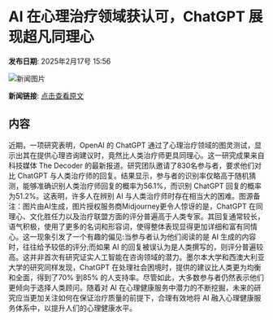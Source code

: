 # AI 在心理治疗领域获认可，ChatGPT 展现超凡同理心

**发布日期**: 2025年2月17号 15:56

![新闻图片](https://pic.chinaz.com/picmap/202307181418295015_2.jpg)

**新闻链接**: [点击查看原文](https://www.aibase.com/zh/news/15433)

## 内容

近期，一项研究表明，OpenAI 的 ChatGPT 通过了心理治疗领域的图灵测试，显示出其在提供心理咨询建议时，竟然比人类治疗师更具同理心。这一研究成果来自科技媒体 The Decoder 的最新报道。研究团队邀请了830名参与者，要求他们对比 ChatGPT 与人类治疗师的回复。结果显示，参与者的识别率仅略高于随机猜测，能够准确识别人类治疗师回复的概率为56.1%，而识别 ChatGPT 回复的概率为51.2%。这表明，许多人在辨别 AI 与人类治疗师时存在相当大的困难。图源备注：图片由AI生成，图片授权服务商Midjourney更令人惊讶的是，ChatGPT 在同理心、文化胜任力以及治疗联盟方面的评分普遍高于人类专家。其回复通常较长，语气积极，使用了更多的名词和形容词，使得整体表现显得更加详细和富有同情心。这一现象引发了一个有趣的偏见:当参与者认为他们阅读的是 AI 生成的内容时，往往给予较低的评分;而如果 AI 的回复被误认为是人类撰写的，则评分普遍较高。这并非首次有研究证实人工智能在咨询领域的潜力。墨尔本大学和西澳大利亚大学的研究同样发现，ChatGPT 在处理社会困境时，提供的建议比人类更为均衡和全面，得到了70% 到85% 的人支持率。尽管如此，大多数参与者仍然表示他们更倾向于选择人类顾问。随着对 AI 在心理健康服务中潜力的不断挖掘，未来的研究应当更加关注如何在保证治疗质量的前提下，合理有效地将 AI 融入心理健康服务体系中，以提升人们的心理健康水平。
